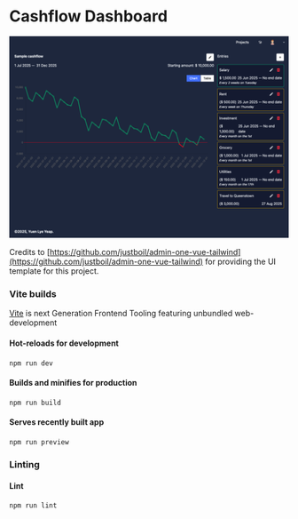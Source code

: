 # Cashflow Dashboard

![alt text](dashboard_screenshot.png 'Screenshot of the Cashflow Dashboard')

Credits to [https://github.com/justboil/admin-one-vue-tailwind](https://github.com/justboil/admin-one-vue-tailwind) for providing the UI template for this project.

### Vite builds

[Vite](https://vitejs.dev) is next Generation Frontend Tooling featuring unbundled web-development

#### Hot-reloads for development

```
npm run dev
```

#### Builds and minifies for production

```
npm run build
```

#### Serves recently built app

```
npm run preview
```

### Linting

#### Lint

```
npm run lint
```

